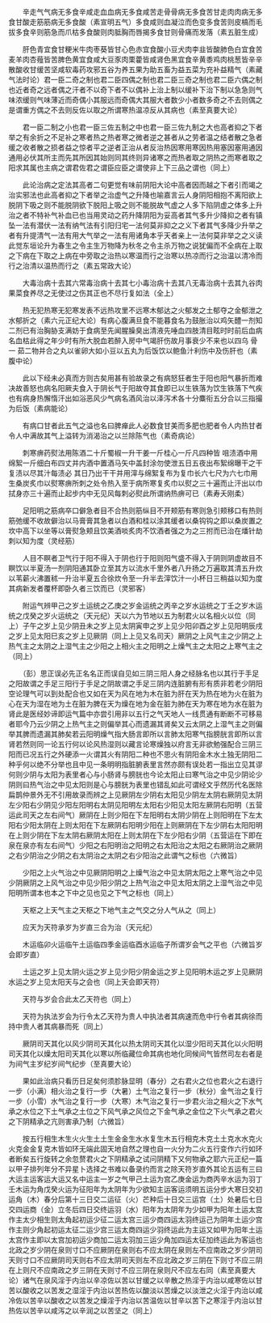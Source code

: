 <!-- { "loadSidebar": true } -->
　　辛走气气病无多食辛咸走血血病无多食咸苦走骨骨病无多食苦甘走肉肉病无多食甘酸走筋筋病无多食酸（素宣明五气）多食咸则血凝泣而色变多食苦则皮槁而毛拔多食辛则筋急而爪枯多食酸则肉胝胸而唇揭多食甘则骨痛而发落（素五脏生成）

　　肝色青宜食甘粳米牛肉枣葵皆甘心色赤宜食酸小豆犬肉李韭皆酸肺色白宜食苦麦羊肉杏薤皆苦脾色黄宜食咸大豆豕肉栗藿皆咸肾色黑宜食辛黄黍鸡肉桃葱皆辛辛散酸收甘缓苦坚咸软毒药攻邪五谷为养五果为助五畜为益五菜为充补益精气（素藏气法时论）君一臣二奇之制也君二臣四偶之制也君二臣三奇之制也君二臣六偶之制也近者奇之远者偶之汗者不以奇下者不以偶补上治上制以缓补下治下制以急急则气味浓缓则气味薄近而奇偶小其服远而奇偶大其服大者数少小者数多奇之不去则偶之是谓重方偶之不去则反佐以取之所谓寒热温凉反从其病也（素至真要大论）

　　君一臣二制之小也君一臣三佐五制之中也君一臣三佐九制之大也高者抑之下者举之有余折之不足补之寒者热之热者寒之微者逆之甚者从之劳者温之结者散之急者缓之收者散之损者益之惊者平之逆者正治从者反治热因寒用寒因热用塞因塞用通因通用必伏其所主而先其所因其始则同其终则异诸寒之而热者取之阴热之而寒者取之阳求其属也主病之谓君佐君之谓臣应臣之谓使非上下三品之谓也（同上）

　　此论治病之定法其高者二句更觉有味前阴阳大论中高者因而越之下者引而竭之治实邪法也此高者抑之下者举之治虚气之升降也喻嘉言云人身阴阳相抱不离阳欲上脱阴下吸之则不能脱阴欲下脱阳上吸之则不能脱故气虚之人多下陷阴虚之体多上升治之者不特补气补血已也当用灵动之药升降阴阳为妥高者其气多升少降抑之者有镇坠一法有潜伏一法有纳气法有引阳归宅一法何莫非抑之之义下者其气多降少升举之者有升提清气一法有用大气举之一法有用诸角本乎天者亲上一法何莫非举之之义读此觉东垣论升为春生之令主生万物降为秋冬之令主杀万物之说犹偏而不全病在上取之下病在下取之上病在中旁取之治热以寒温而行之治寒以热凉而行之治温以清冷而行之治清以温热而行之（素五常政大论）

　　大毒治病十去其六常毒治病十去其七小毒治病十去其八无毒治病十去其九谷肉果菜食养尽之无使过之伤其正也不尽行复如法（全上）

　　热无犯热寒无犯寒发表不远热攻里不远寒木郁达之火郁发之土郁夺之金郁泄之水郁折之（素六元正纪大论）有病心腹满旦食不能暮食名为鼓胀治以鸡矢醴一剂知二剂已有治胸胁支满妨于食病至先闻腥臊臭出清液先唾血四肢清目眩时时前后血病名血枯此得之年少时有所大脱血若醉入房中气竭肝伤故月事衰少不来也以四乌 骨一 茹二物并合之丸以雀卵大如小豆以五丸为后饭饮以鲍鱼汁利伤中及伤肝也（素腹中论）

　　此以下经未必真而方则古矣用甚有验故录之有病怒狂者生于阳也阳气暴折而难决故善怒也病名阳厥夫食入于阴长气于阳故夺其食即已以生铁落为饮生铁落下气疾也有病身热懈惰汗出如浴恶风少气病名酒风治以泽泻术各十分麋衔五分合以三指撮为后饭（素病能论）

　　有病口甘者此五气之溢也名曰脾瘅此人必数食甘美而多肥也肥者令人内热甘者令人中满故其气上溢转为消渴治之以兰除陈气也（素奇病论）

　　刺寒痹药熨法用陈酒二十斤蜀椒一升干姜一斤桂心一斤凡四种皆 咀渍酒中用绵絮一斤细白布四丈并内酒中置酒马矢中盖封涂勿使泄五日五夜出布絮绵曝干之干复渍以尽其汁每渍必 其日乃出干干并用滓与绵絮复布为复巾长六七尺为六七巾用生桑炭炙巾以熨寒痹所刺之处令热入至于病所寒复炙巾以熨之三十遍而止汗出以巾拭身亦三十遍而止起步内中无见风每刺必熨此所谓纳热痹可已（素寿夭刚柔）

　　足阳明之筋病卒口僻急者目不合热则筋纵目不开颊筋有寒则急引颊移口有热则筋弛缓不收故僻治以马膏膏其急者以白酒和桂以涂其缓者以桑钩钩之即以桑炭置之坎中高下以坐等以膏熨急颊且饮美酒啖炙肉不饮酒者强之为之三拊而已治在燔针劫刺以知为度（灵经筋）

　　人目不瞑者卫气行于阳不得入于阴也行于阳则阳气盛不得入于阴则阴虚故目不瞑饮以半夏汤一剂阴阳通其卧立至其方以流水千里外者八升扬之万遍取其清五升炊以苇薪火沸置秫一升治半夏五合徐炊令至一升半去滓饮汁一小杯日三稍益以知为度其病新发者覆杯即卧久者三饮而已（灵邪客）

　　附运气辨甲己之岁土运统之乙庚之岁金运统之丙辛之岁水运统之丁壬之岁木运统之戊癸之岁火运统之（天元纪）天以六为节地以五为制君火以名相火以位（同上）子午之岁上见少阴丑未之岁上见太阴寅申之岁上见少阳卯酉之岁上见阳明辰戌之岁上见太阳巳亥之岁上见厥阴（同上上见又名司天）厥阴之上风气主之少阴之上热气主之太阴之上湿气主之少阳之上相火主之阳明之上燥气主之太阳之上寒气主之（同上）

　　（彭）思正误必先正名名正而误自见如三阴三阳人身之经脉名也以其行于手足之阳故谓之手足三阳行于手足之阴故谓之手足三阴内连脏腑有形有质非若老少阴阳空论理气可以到处配合也又如在天为风在地为木在脏为肝在天为热在地为火在脏为心在天为湿在地为土在脏为脾在天为燥在地为金在脏为肺在天为寒在地为水在脏为肾此是医经妙谛即运气篇中亦尝引用非以五行之气天地人一线贯通有断断不可移易者耶今乃云少阴之上热气主之则偏举其心而遗漏其肾矣又云太阴之上湿气主之则偏举其脾而遗漏其肺矣若云阳明燥气指大肠言即所以言肺太阳寒气指膀胱言即所以言肾若然则同一论五行何以论风热湿则以藏言论寒燥独以府言无非欲勉强配合三阴三阳而已况五行之外硬添一火谓其火有阴阳二种也不思火有阴阳金木水土独无阴阳二种乎何以绝不分举也且中见一条明明指脏腑表里言然亦颇有误处若一指出立见其谬何则少阴与太阳为表里者心与小肠肾与膀胱也今论太阳止曰寒气治之中见少阴论少阴则曰热气治之中见太阳则是心与膀胱为表里也错乱如此可谓经文乎然历代名医除扁鹊仲景外无不引用故录而辨之上见厥阴左少阴右太阳见少阴左太阴右厥阴见太阴左少阳右少阴见少阳左阳明右太阴见阳明左太阳右少阳见太阳左厥阴右阳明（五营运此司天之左右间气）厥阴在上则少阳在下左阳明右太阴少阴在上则阳明在下左太阳右少阳太阴在上则太阳在下左厥阴右阳明少阳在上则厥阴在下左少阴右太阳阳明在上则少阴在下左太阴右厥阴太阳在上则太阴在下左少阳右少阴（五营运在下即在泉在泉亦有左右间气）少阳之右阳明治之阳明之右太阳治之太阳之右厥阴治之厥阴之右少阴治之少阴之右太阴治之太阴之右少阳治之此谓气之标也（六微旨）

　　少阳之上火气治之中见厥阴阳明之上燥气治之中见太阴太阳之上寒气治之中见少阴厥阴之上风气治之中见少阳少阴之上热气治之中见太阳太阴之上湿气治之中见阳明所谓本也本之下中之见也见之下气之标也（同上）

　　天枢之上天气主之天枢之下地气主之气交之分人气从之（同上）

　　应天为天符承岁为岁直三合为治（天元纪）

　　木运临卯火运临午土运临四季金运临酉水运临子所谓岁会气之平也（六微旨岁会即岁直）

　　土运之岁上见太阴火运之岁上见少阳少阴金运之岁上见阳明木运之岁上见厥阴水运之岁上见太阳天与之会也（同上天会即天符）

　　天符与岁会合此太乙天符也（同上）

　　天符为执法岁会为行令太乙天符为贵人中执法者其病速而危中行令者其病徐而持中贵人者其病暴而死（同上）

　　厥阴司天其化以风少阴司天其化以热太阴司天其化以湿少阳司天其化以火阳明司天其化以燥太阳司天其化以寒以所临藏位命其病也地化同候间气皆然司左右者是为间气主岁纪岁间气纪步（至真要大论）

　　果如此治病只看历日足矣何须胗脉显明（春分）之右君火之位也君火之右退行一步（小满）相火治之复行一步（大暑）土气治之复行一步（秋分）金气治之复行一步（小雪）水气治之复行一步（大寒）木气治之复行一步君火治之相火之下水气承之水位之下土气承之土位之下风气承之风位之下金气承之金位之下火气承之君火之下阴精承之亢则害承乃制（六微旨）

　　按五行相生木生火火生土土生金金生水水复生木五行相克木克土土克水水克火火克金金复克木皆如环无端此固天地自然之理也自一火分为二火五行变作六行如环者断矣五行旋转之余忽赘君火之下阴精承之试问阴精下又何物承之耶六元正纪一篇以甲子排列年分不异星卜选择之书难以备录约而言之除天符岁直外其论五运有三曰大运主运客运大运又名中运主一岁之气甲己土运为宫乙庚金运为商丙辛水运为羽丁壬木运为角戊癸火运为征阳年为太阴年为少欲知主运客运须明五运分步大寒日交初运角（木）春分后第十三日交二运征（火）芒种后十日交三运宫（土）处暑后七日交四运商（金）立冬后四日交终运羽（水）阳年为太阴年为少如甲为阳年土运太宫作主太少相生则太角起初运少征二运太宫三运少商四运太羽终运己为阴年土运少宫作主则少角起初运太征二运少宫三运太商四运少羽终运此为主运又如甲为阳年土运太宫作主即以太宫加初运少商加二运太羽加三运少角加四运太征加终运此为客运也北政之岁少阴在泉则寸口不应厥阴在泉则右不应太阴在泉则左不应南政之岁少阴司天则寸口不应厥阴司天则右不应太阴司天则左不应北政之岁三阴在下则寸不应三阴在上则尺不应南政之岁三阴在天则寸不应三阴在泉则尺不应左右同（素至真要大论）诸气在泉风淫于内治以辛凉佐以苦以甘缓之以辛散之热淫于内治以咸寒佐以甘苦以酸收之以苦发之湿淫于内治以苦热佐以酸淡以苦燥之以淡泄之火淫于内治以咸冷佐以苦辛以酸收之以苦发之燥淫于内治以苦温佐以甘辛以苦下之寒淫于内治以甘热佐以苦辛以咸泻之以辛润之以苦坚之（同上）

　　
